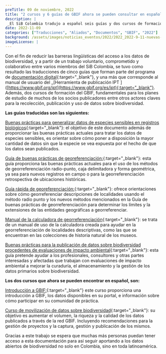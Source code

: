 ```yaml
---
preTitle: 09 de noviembre, 2022
title: "2 cursos y 6 guías de GBIF ahora se pueden consultar en español"
description: |
 _El SiB Colombia tradujo a español seis guías y dos cursos de formación del GBIF para facilitar el proceso de publicación de datos sobre biodiversidad._
date: 2022-11-09
categories: ["Traducciones", "Aliados", "Documentos", "GBIF", "2022"]
background: /assets/images/noticias_eventos/2022/2022_2022-9-11-nuevas-guías-cursos-gbif.png
imageLicense: |
---
```

Con el fin de reducir las barreras lingüísticas del acceso a los datos de biodiversidad, y a partir de un trabajo voluntario, comprometido y colaborativo entre varios miembros del SiB Colombia, se tuvo como resultado las traducciones de cinco guías que forman parte del programa de [documentación digital](https://docs.gbif.org/documentation-guidelines/en/){:target="_blank"}, y una más que corresponde al manual de usuario del _[Herramienta de publicación IPT ]([https://www.gbif.org/ipt](https://www.gbif.org/es/ipt){:target="_blank"}. Además, dos cursos de formación del GBIF, fundamentales para los planes de estudio de muchos de los socios publicadores entre otros actores claves para la recolección, publicación y uso de datos sobre biodiversidad.

**Las guías traducidas son las siguientes:**

[Buenas prácticas para generalizar datos de especies sensibles en registros biológicos](https://docs.gbif.org/sensitive-species-best-practices/master/es/){:target="_blank"}: el objetivo de este documento además de proporcionar las buenas prácticas actuales para tratar los datos de especies sensibles, es orientar sobre cómo poner a disposición la mayor cantidad de datos sin que la especie se vea expuesta por el hecho de que los datos sean publicados.

[Guía de buenas prácticas de georeferenciación:](https://docs.gbif.org/georeferencing-best-practices/1.0/es/){:target="_blank"}: esta guía proporciona las buenas prácticas actuales para el uso de los métodos de georreferenciación radio-punto, caja delimitadora y forma geométrica, ya sea para nuevos registros en campo o para la georreferenciación retrospectiva de ubicaciones históricas. 

[Guía rápida de georeferenciación:](https://docs.gbif.org/georeferencing-quick-reference-guide/1.0/es/){:target="_blank"}: ofrece orientaciones sobre cómo georreferenciar descripciones de localidades usando el método radio punto y los  nuevos métodos mencionados en la Guía de buenas prácticas de georreferenciación para determinar los límites y la extensiones de las entidades geográficas a georreferenciar.

[Manual de la calculadora de georreferenciación](https://docs.gbif.org/georeferencing-calculator-manual/1.0/es/){:target="_blank"}: se trata de un manual de uso de la calculadora creada para ayudar en la georreferenciación de localidades descriptivas, como las que se encuentran en las colecciones de historia natural de los museos.

[Buenas prácticas para la publicación de datos sobre biodiversidad procedentes de evaluaciones de impacto ambiental](https://docs.gbif.org/eia-best-practices/1.0/es/){:target="_blank"}: esta guía pretende ayudar a los profesionales, consultores y otras partes interesadas y afectadas que trabajan con evaluaciones de impacto ambiental a mejorar la curaduría, el almacenamiento y la gestión de los datos primarios sobre biodiversidad. 

**Los dos cursos que ahora se pueden encontrar en español, son:**

[Introducción a GBIF:](https://docs.gbif.org/course-introduction-to-gbif/es/){:target="_blank"} este curso proporciona una introducción a GBIF, los datos disponibles en su portal, e información sobre cómo participar en su comunidad de práctica.

[Curso de movilización de datos sobre biodiversidad](https://docs.gbif.org/course-data-mobilization/es/){:target="_blank"}: su objetivo es aumentar el volumen, la riqueza y la calidad de los datos publicados a través de la red GBIF. Incluyendo recomendaciones para la gestión de proyectos y la captura, gestión y publicación de los mismos.

Gracias a este trabajo se espera que muchas más personas puedan tener acceso a esta documentación para así seguir aportando a los datos abiertos de biodiversidad no solo en Colombia, sino en toda latinoamérica. 
